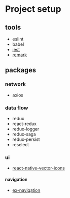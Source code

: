 # Project setup

## tools

* eslint
* babel
* [jest](https://facebook.github.io/jest/docs/tutorial-react-native.html)
* [remark](https://github.com/wooorm/remark-lint)

## packages

### network

* axios

### data flow

* redux
* react-redux
* redux-logger
* redux-saga
* redux-persist
* reselect

### ui

* [react-native-vector-icons](https://github.com/oblador/react-native-vector-icons)

#### navigation

* [ex-navigation](https://github.com/exponentjs/ex-navigation)

